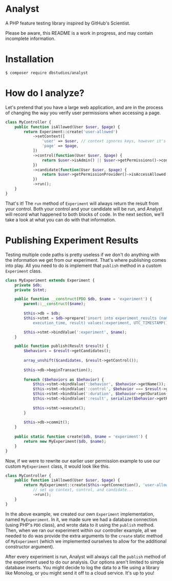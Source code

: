 # Analyst
A PHP feature testing library inspired by GitHub's Scientist.

Please be aware, this README is a work in progress, and may contain incomplete information.

# Installation
```shell
$ composer require dbstudios/analyst
```

# How do I analyze?
Let's pretend that you have a large web application, and are in the process of changing the way you verify user
permissions when accessing a page.

```php
class MyController {
    public function isAllowed(User $user, $page) {
        return Experiment::create('user-allowed')
            ->setContext([
                'user' => $user, // context ignores keys, however it's helpful to use keys to "flag" what each variable means
                'page' => $page,
            ])
            ->control(function(User $user, $page) {
                return $user->isAdmin() || $user->getPermissions()->contains('access.' . $page);
            })
            ->candidate(function(User $user, $page) {
                return $user->getPermissionProvider()->isAccessAllowed($page);
            })
            ->run();
    }
}
```

That's it! The `run` method of `Experiment` will always return the result from your control. Both your control and
your candidate will be run, and Analyst will record what happened to both blocks of code. In the next section, we'll
take a look at what you can do with that information.

# Publishing Experiment Results
Testing multiple code paths is pretty useless if we don't do anything with the information we get from our experiment.
That's where publishing comes into play. All you need to do is implement that `publish` method in a custom `Experiment`
class.

```php
class MyExperiment extends Experiment {
    private $db;
    private $stmt;

    public function __construct(PDO $db, $name = 'experiment') {
        parent::__construct($name);
        
        $this->db = $db;
        $this->stmt = $db->prepare('insert into experiment_results (name, timestamp, behavior, is_control,
            execution_time, result) values(:experiment, UTC_TIMESTAMP(), :behavior, :control, :duration, :result)');

        $this->stmt->bindValue(':experiment', $name);
    }

    public function publish(Result $result) {
        $behaviors = $result->getCandidates();
        
        array_unshift($candidates, $result->getControl());
        
        $this->db->beginTransaction();
        
        foreach ($behaviors as $behavior) {
            $this->stmt->bindValue(':behavior', $behavior->getName());
            $this->stmt->bindValue(':control', $behavior === $result->getControl(), PDO::PARAM_BOOL);
            $this->stmt->bindValue(':duration', $behavior->getDuration());
            $this->stmt->bindValue(':result', serialize($behavior->getResult());
            
            $this->stmt->execute();
        }
        
        $this->db->commit();
    }
    
    public static function create($db, $name = 'experiment') {
        return new MyExperiment($db, $name);
    }
}
```

Now, if we were to rewrite our earlier user permission example to use our custom `MyExperiment` class, it would look
like this.

```php
class MyController {
    public function isAllowed(User $user, $page) {
        return MyExperiment::create($this->getConnection(), 'user-allowed')
            // set up context, control, and candidate...
            ->run();
    }
}
```

In the above example, we created our own `Experiment` implementation, named `MyExperiment`. In it, we made sure we had
a database connection (using PHP's `PDO` class), and wrote data to it using the `publish` method. Then, when we ran
our experiment within our controller example, all we needed to do was provide the extra arguments to the `create` static
method of `MyExperiment` (which we implemented ourselves to allow for the additional constructor argument).

After every experiment is run, Analyst will always call the `publish` method of the experiment used to do our analysis.
Our options aren't limited to simple database inserts. You might decide to log the data to a file using a library like
Monolog, or you might send it off to a cloud service. It's up to you!